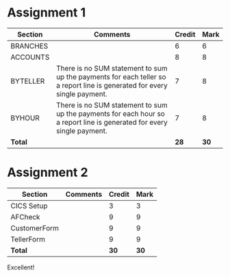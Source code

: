 # Assignment 1
| Section | Comments | Credit | Mark |
|----------|--------------------------------------------------------------------------------------------------------------------------|--------|------|
| BRANCHES |  | 6 | 6 |
| ACCOUNTS |  | 8 | 8 |
| BYTELLER | There is no SUM statement to sum up the payments for each teller so a report line is generated for every single payment. | 7 | 8 |
| BYHOUR | There is no SUM statement to sum up the payments for each hour so a report line is generated for every single payment. | 7 | 8 |
| **Total** |  | **28** | **30** |

# Assignment 2
| Section | Comments | Credit | Mark |
|--------------|----------|--------|------|
| CICS Setup |  | 3 | 3 |
| AFCheck |  | 9 | 9 |
| CustomerForm |  | 9 | 9 |
| TellerForm |  | 9 | 9 |
| **Total** |  | **30** | **30** |

Excellent!
